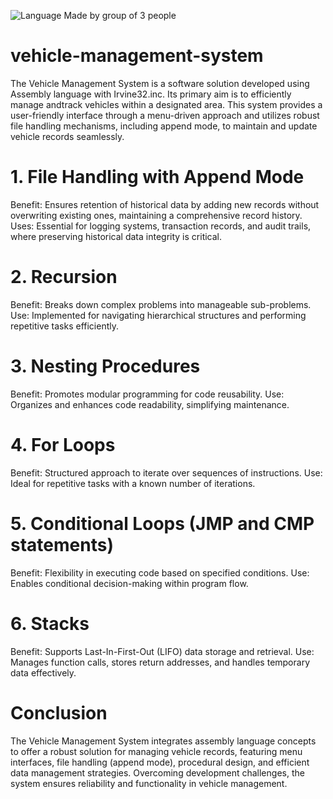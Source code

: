 ![Language](https://img.shields.io/badge/Language-Irvine32-blue)
Made by group of 3 people

# vehicle-management-system
The Vehicle Management System is a software solution developed using Assembly language with Irvine32.inc. Its primary aim is to efficiently manage andtrack vehicles within a designated area. This system provides a user-friendly interface through a menu-driven approach and utilizes robust file handling mechanisms, including append mode, to maintain and update vehicle records seamlessly.
# 1. File Handling with Append Mode

Benefit: Ensures retention of historical data by adding new records without overwriting existing ones, maintaining a comprehensive record history.
Uses: Essential for logging systems, transaction records, and audit trails, where preserving historical data integrity is critical.

# 2. Recursion

Benefit: Breaks down complex problems into manageable sub-problems.
Use: Implemented for navigating hierarchical structures and performing repetitive tasks efficiently.

# 3. Nesting Procedures

Benefit: Promotes modular programming for code reusability.
Use: Organizes and enhances code readability, simplifying maintenance.

# 4. For Loops

Benefit: Structured approach to iterate over sequences of instructions.
Use: Ideal for repetitive tasks with a known number of iterations.

# 5. Conditional Loops (JMP and CMP statements)

Benefit: Flexibility in executing code based on specified conditions.
Use: Enables conditional decision-making within program flow.

# 6. Stacks

Benefit: Supports Last-In-First-Out (LIFO) data storage and retrieval.
Use: Manages function calls, stores return addresses, and handles temporary data effectively.

# Conclusion

The Vehicle Management System integrates assembly language concepts to offer a robust solution for managing vehicle records, featuring menu interfaces, file handling (append mode), procedural design, and efficient data management strategies. Overcoming development challenges, the system ensures reliability and functionality in vehicle management.
